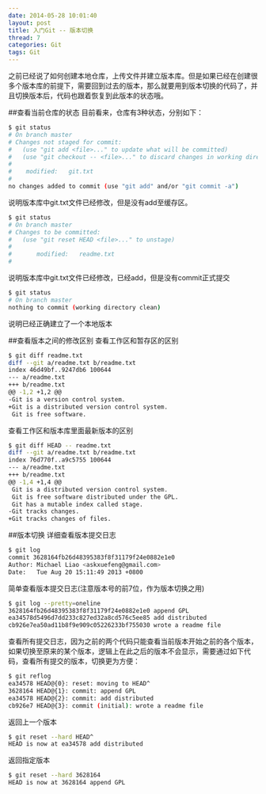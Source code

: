 ```yaml
---
date: 2014-05-28 10:01:40
layout: post
title: 入门Git -- 版本切换
thread: 7
categories: Git
tags: Git
---
```


之前已经说了如何创建本地仓库，上传文件并建立版本库。但是如果已经在创建很多个版本库的前提下，需要回到过去的版本，那么就要用到版本切换的代码了，并且切换版本后，代码也跟着恢复到此版本的状态哦。

##查看当前仓库的状态
目前看来，仓库有3种状态，分别如下：

```bash
$ git status 
# On branch master
# Changes not staged for commit:
#   (use "git add <file>..." to update what will be committed)
#   (use "git checkout -- <file>..." to discard changes in working directory)
#
#    modified:   git.txt
#
no changes added to commit (use "git add" and/or "git commit -a")
```

说明版本库中git.txt文件已经修改，但是没有add至缓存区。

```bash
$ git status
# On branch master
# Changes to be committed:
#   (use "git reset HEAD <file>..." to unstage)
#
#       modified:   readme.txt
#
```

说明版本库中git.txt文件已经修改，已经add，但是没有commit正式提交

```bash
$ git status
# On branch master
nothing to commit (working directory clean)
```

说明已经正确建立了一个本地版本

##查看版本之间的修改区别
查看工作区和暂存区的区别

```bash
$ git diff readme.txt 
diff --git a/readme.txt b/readme.txt
index 46d49bf..9247db6 100644
--- a/readme.txt
+++ b/readme.txt
@@ -1,2 +1,2 @@
-Git is a version control system.
+Git is a distributed version control system.
 Git is free software.
```

查看工作区和版本库里面最新版本的区别

```bash
$ git diff HEAD -- readme.txt 
diff --git a/readme.txt b/readme.txt
index 76d770f..a9c5755 100644
--- a/readme.txt
+++ b/readme.txt
@@ -1,4 +1,4 @@
 Git is a distributed version control system.
 Git is free software distributed under the GPL.
 Git has a mutable index called stage.
-Git tracks changes.
+Git tracks changes of files.
```

##版本切换
详细查看版本提交日志

```bash
$ git log
commit 3628164fb26d48395383f8f31179f24e0882e1e0
Author: Michael Liao <askxuefeng@gmail.com>
Date:   Tue Aug 20 15:11:49 2013 +0800
```

简单查看版本提交日志(注意版本号的前7位，作为版本切换之用)

```bash
$ git log --pretty=oneline
3628164fb26d48395383f8f31179f24e0882e1e0 append GPL
ea34578d5496d7dd233c827ed32a8cd576c5ee85 add distributed
cb926e7ea50ad11b8f9e909c05226233bf755030 wrote a readme file
```

查看所有提交日志，因为之前的两个代码只能查看当前版本开始之前的各个版本，如果切换至原来的某个版本，逻辑上在此之后的版本不会显示，需要通过如下代码，查看所有提交的版本，切换更为方便：

```bash
$ git reflog
ea34578 HEAD@{0}: reset: moving to HEAD^
3628164 HEAD@{1}: commit: append GPL
ea34578 HEAD@{2}: commit: add distributed
cb926e7 HEAD@{3}: commit (initial): wrote a readme file
```

返回上一个版本

```bash
$ git reset --hard HEAD^
HEAD is now at ea34578 add distributed
```

返回指定版本

```bash
$ git reset --hard 3628164
HEAD is now at 3628164 append GPL
```
